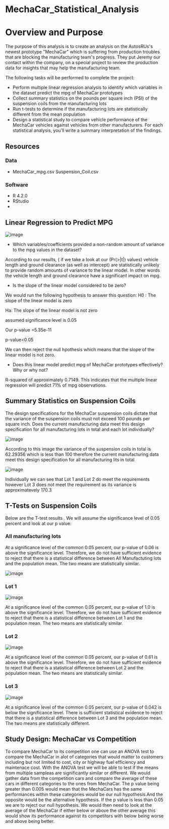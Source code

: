 # MechaCar_Statistical_Analysis
# Overview and Purpose

The purpose of this analysis is to create an analysis on the AutosRUs's newest prototype "MechaCar" which is suffering from production troubles that are blocking the manufacturing team's progress.
They put Jeremy our contact within the company, on a special project to review the production data for insights that may help the manufacturing team.

The following tasks will be performed to complete the project:
- Perform multiple linear regression analysis to identify which variables in the dataset predict the mpg of MechaCar prototypes
- Collect summary statistics on the pounds per square inch (PSI) of the suspension coils from the manufacturing lots
- Run t-tests to determine if the manufacturing lots are statistically different from the mean population
- Design a statistical study to compare vehicle performance of the MechaCar vehicles against vehicles from other manufacturers. For each statistical analysis, you’ll write a summary interpretation of the findings.

## Resources

### Data
- MechaCar_mpg.csv Suspension_Coil.csv

### Software

- R 4.2.0
- RStudio
- 
## Linear Regression to Predict MPG

![image](https://user-images.githubusercontent.com/99924850/173481915-4a0407fc-eca3-4d06-b6f4-e8e6faf0acfc.png)


- Which variables/coefficients provided a non-random amount of variance to the mpg values in the dataset?

According to our results, ( if we take a look at our (Pr(>|t|) values) vehicle length and ground clearance (as well as intercept) are statistically unlikely to provide random amounts of variance to the linear model. In other words the vehicle length and ground clearance have a significant impact on mpg.

- Is the slope of the linear model considered to be zero?

We would run the following hypothesis to answer this question:
H0 : The slope of the linear model is zero

Ha: The slope of the linear model is not zero

 assumed significance level is 0.05 

Our p-value =5.35e-11

p-value<0.05

We can then reject the null hpothesis which means that the slope of the linear model is not zero.

- Does this linear model predict mpg of MechaCar prototypes effectively? Why or why not?

R-squared of approximately 0.7149. This indicates that the multiple linear regression will predict 71% of mpg observations.

## Summary Statistics on Suspension Coils

The design specifications for the MechaCar suspension coils dictate that the variance of the suspension coils must not exceed 100 pounds per square inch. Does the current manufacturing data meet this design specification for all manufacturing lots in total and each lot individually?

![image](https://user-images.githubusercontent.com/99924850/173484213-968544bc-faa4-43ec-a129-09e493e05513.png)

According to this image the variance of the suspension coils  in total is 62.29356 which is less than 100 therefore the current manufacturing data meet this design specification for all manufacturing lits in total 

![image](https://user-images.githubusercontent.com/99924850/173484647-8ab852d6-0ca1-46cc-9cf8-a398969616d3.png)

Individually we can see that Lot 1 and Lot 2 do meet the requirements however Lot 3 does not meet the requirement as its variance is approximatevely 170.3

## T-Tests on Suspension Coils

Below are the T-test results . We will assume the significance level of 0.05 percent and look at our p value:

### All manufacturing lots 

At a significance level of the common 0.05 percent, our p-value of 0.06 is above the significance level. Therefore, we do not have sufficient evidence to reject that there is a statistical difference between All Manufactuting lots and the population mean. The two means are statistically similar.

![image](https://user-images.githubusercontent.com/99924850/173485612-35b57276-0af0-425c-8364-95a9fe9d810b.png)

### Lot 1 

![image](https://user-images.githubusercontent.com/99924850/173486654-a845fc93-87fc-4b32-a5d5-d1663059bb3f.png)

At a significance level of the common 0.05 percent, our p-value of 1.0 is above the significance level. Therefore, we do not have sufficient evidence to reject that there is a statistical difference between Lot 1 and the population mean. The two means are statistically similar.

### Lot 2

![image](https://user-images.githubusercontent.com/99924850/173486786-a85568ed-9889-48af-8c7c-2ffed53b425d.png)

At a significance level of the common 0.05 percent, our p-value of 0.61 is above the significance level. Therefore, we do not have sufficient evidence to reject that there is a statistical difference between Lot 2 and the population mean. The two means are statistically similar.

### Lot 3

![image](https://user-images.githubusercontent.com/99924850/173486915-9d62bbfe-4e3b-4c00-a601-b9c2b99c816b.png)

At a significance level of the common 0.05 percent, our p-value of 0.042 is below the significance level. There is sufficient statistical evidence to reject that there is a statistical difference between Lot 3 and the population mean. The two means are statistically different.

## Study Design: MechaCar vs Competition

To compare MechaCar to its competition one can use an ANOVA test to compare the MechaCar in alot of categories that would matter to customers including but not limited to  cost, city or highway fuel efficiency and maintenace cost.
With the ANOVA test we will be able to test if the means from multiple sampleas are significantly similar or different.
We would gather data from the competition cars and compare the average of these cars in different categories to the ones from MechaCar.
The p value being greater than 0.005 would mean that the MechaCars has the same performances within these categories would be our null hypothesis.And the opposite would be the alternative hypothesis.
If the p value is less than 0.05  we are to reject our null hypothesis. We would then need to look at the average of the MechaCar if either below or above the other average this would show its performance against its competitors with below being worse and above being better.












